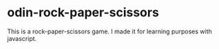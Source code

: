 # odin-rock-paper-scissors
This is a rock-paper-scissors game. I made it for learning purposes with javascript.